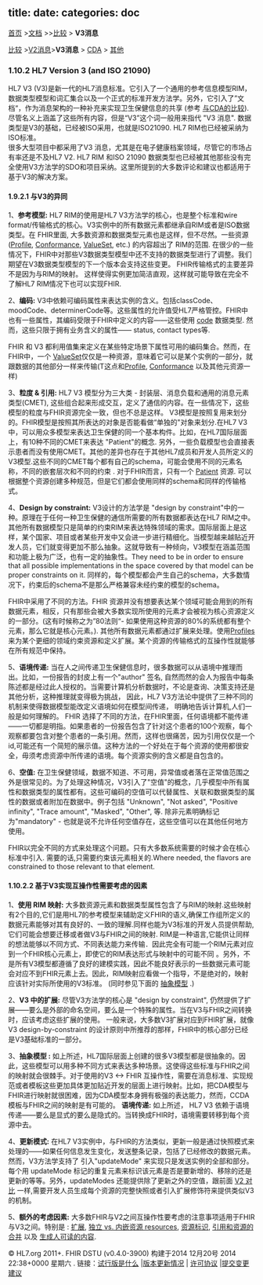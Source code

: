 title: 
date: 
categories: doc
---

  [首页](../home/index.html) >[文档](documentation.html) >>[比较](comparison.html) > **V3消息**	


 [比较](comparison.html) >[V2消息](comparison-v2.html)>**V3消息** > [CDA](comparison-cda.html) > [其他](comparison-other.html) 

###  1.10.2  HL7 Version 3 (and ISO 21090)


HL7 V3 (V3)是新一代的HL7消息标准。它引入了一个通用的参考信息模型RIM，数据类型模型和词汇集合以及一个正式的标准开发方法学。另外，它引入了”文档“，作为消息架构的一种补充来实现卫生保健信息的共享
(参考 [与CDA的比较](comparison-cda.html)).  尽管名义上涵盖了这些所有内容，但是“V3”这个词一般用来指代 &quot;V3 消息&quot;. 数据类型是V3的基础，已经被ISO采用，也就是ISO21090. HL7 RIM也已经被采纳为ISO标准。  
很多大型项目中都采用了V3 消息，尤其是在电子健康档案领域，尽管它的市场占有率还是不及HL7 V2.  HL7 RIM 和ISO 21090 数据类型也已经被其他那些没有完全使用V3方法学的SDO和项目采纳。这里所提到的大多数评论和建议也都适用于基于V3的解决方案。   
#### 1.9.2.1  与V3的异同
1、**参考模型:**  HL7 RIM的使用是HL7 V3方法学的核心，也是整个标准和wire format/传输格式的核心。V3实例中的所有数据元素都继承自RIM或者是ISO数据类型。在 FHIR里面, 大多数资源和数据类型元素也是这样，但不尽然。一些资源 ([Profile](../infra/profile.html), [Conformance](../infra/conformance.html), [ValueSet](../infra/valueset.html), etc.) 的内容超出了 RIM的范围.  在很少的一些情况下，FHIR中对那些V3数据类型模型中还不支持的数据类型进行了调整。我们期望在V3数据类型模型的下一个版本会支持这些变更。 FHIR传输格式的主要差异不是因为与RIM的映射。 这样使得实例更加简洁直观，这样就可能导致在完全不了解HL7 RIM情况下也可以实现FHIR.    

2、**编码:**  V3中依赖可编码属性来表达实例的含义。包括classCode、moodCode、determinerCode等。这些属性的允许值受HL7严格管控。FHIR中也有一些属性，其编码受限于FHIR中定义的内容——这些使用 [code](datatypes.html#code) 数据类型. 然而，这些只限于拥有业务含义的属性——   status, contact types等.

FHIR 和 V3 都利用值集来定义在某些特定场景下属性可用的编码集合。然而，在FHIR中，一个  [ValueSet](../infra/valueset.html)仅仅是一种资源，意味着它可以是某个实例的一部分，就跟数据的其他部分一样来传输(T这点和[Profile](../infra/profile.html), [Conformance](conformance.html) 以及其他元资源一样)     

3、**粒度 &amp; 引用:**  HL7 V3 模型分为三大类  - 封装层、消息负载和通用的消息元素类型(CMET), 这些组合起来形成交互，定义了通信的内容。在一些情况下，这些模型的粒度与FHIR资源完全一致，但也不总是这样。 V3模型是按照复用来划分的。FHIR模型是按照其所表达的对象是否能看做“单独的"对象来划分.在HL7 V3中，可以用众多模型来表达卫生保健的同一个基本构件。比如，在HL7国际层面上，有10种不同的CMET来表达 &quot;Patient&quot;的概念.  另外，一些负载模型也会直接表示患者而没有使用CMET。其他的差异也存在于其他HL7成员和开发人员所定义的V3模型.这些不同的CMET每个都有自己的schema，可能会使用不同的元素名称，不同的嵌套层次和不同的约束 . 对于FHIR而言，只有一个 [Patient](patient.html) 资源. 可以根据整个资源创建多种规范，但是它们都会使用同样的schema和同样的传输格式。    

4、**Design by constraint:** V3设计的方法学是  &quot;design by constraint&quot;中的一种。原理在于任何一种卫生保健的通信所需要的所有数据都表达在HL7 RIM之中。 其他所有数据模型只是简单的约束RIM来表达特殊领域的需求。国际层面上是这样，某个国家、项目或者某些开发中又会进一步进行精细化。当模型越来越贴近开发人员，它们就变得更加不那么抽象。这就导致有一种倾向，V3模型在涵盖范围和功能上极为广泛，也有一定的抽象性。They need to be in order to ensure that all possible implementations in the space covered by that model can be proper constraints on it.  同样的，每个模型都会产生自己的schema，大多数情况下，约束后的schema不是那么严格兼容未经约束的模型的schema。   

FHIR中采用了不同的方法。FHIR 资源并没有想要表达某个领域可能会用到的所有数据元素，相反，只有那些会被大多数实现所使用的元素才会被视为核心资源定义的一部分。(这有时候称之为”80法则“- 如果使用这种资源的80%的系统都有整个元素，那么它就是核心元素。).  其他所有数据元素都通过扩展来处理。使用[Profiles](../infra/profile.html)来为某个更细的领域约束资源和定义扩展。某个资源的传输格式的互操作性就能够在所有规范中保持。

5、**语境传递:**  当在人之间传递卫生保健信息时，很多数据可以从语境中推理而出。比如，一份报告的封皮上有一个&quot;author&quot; 签名, 自然而然的会人为报告中每条陈述都是经过此人授权的。当需要计算机分析数据时，不论是查询、决策支持还是其他分析，这种推理就变得极为挑战， 因此，HL7 V3方法论中提供了三种不同的机制来使得数据模型能改定义语境如何在模型间传递， 明确地告诉计算机,人们一般是如何理解的。
FHIR 选择了不同的方法，在FHIR里面，任何语境都不能传递——一切都是明指。如果患者的一份报告包含了针对这个患者的100个观察，每个观察都要包含对整个患者的一条引用。然而，这样也很痛苦，因为引用仅仅是一个id,可能还有一个简短的展示值。这种方法的一个好处在于每个资源的使用都很安全，毋须考虑资源中所传递的语境。每个资源实例的含义都是自包含的。

6、**空值:** 在卫生保健领域，数据不知道、不可用，异常值或者落在正常值范围之外是很常见的。为了处理这种情况，V3引入了"空值"的概念，几乎模型中所有属性和数据类型的属性都有。这些可编码的空值可以代替属性、关联和数据类型的属性的数据或者附加在数据中。例子包括 &quot;Unknown&quot;, &quot;Not asked&quot;, &quot;Positive infinity&quot;, &quot;Trace amount&quot;, &quot;Masked&quot;, &quot;Other&quot;, 等.  除非元素明确标记为&quot;mandatory&quot; - 也就是说不允许任何空值存在，这些空值可以在其他任何地方使用。 

FHIR以完全不同的方式来处理这个问题。只有大多数系统需要的时候才会在核心标准中引入.  需要的话,只需要约束该元素相关的.Where needed, the flavors are constrained to those relevant to that element.     

####  1.10.2.2   基于V3实现互操作性需要考虑的因素


1、**使用 RIM 映射:** 大多数资源元素和数据类型属性包含了与RIM的映射.这些映射有2个目的,它们是用HL7的参考模型来辅助定义FHIR的语义,确保工作组所定义的数据元素能够对其有良好的、一致的理解.同样也能为V3标准的开发人员提供帮助,它们可能会想要迁移或者做V3与FHIR之间的映射.  RIM是一种语言,它能供让同样的想法能够以不同方式、不同表达能力来传输．因此完全有可能一个RIM元素对应到一个FHIR核心元素上，即使它的RIM表达形式与映射中的可能不同 。另外，不是所有V3模型都遵循了良好的建模实践，因此不能良好表示的一些数据元素可能会对应不到FHIR元素上去。因此，RIM映射应看做一个指导，不是绝对的，映射应该针对实际所使用的V3标准。 (同时参见下面的 [抽象模型](#V3-abstractModels) .)

2、**V3 中的扩展:**  尽管V3方法学的核心是 &quot;design by constraint&quot;, 仍然提供了扩展——要么是外部的命名空间，要么是一个特殊的属性。当在V3与FHIR之间转换时，应该考虑这些扩展的使用。   一般来说，大多数V3扩展对应到FHIR扩展，就像V3 design-by-constraint 的设计原则中所推荐的那样，FHIR中的核心部分已经是V3基础标准的一部分。   

3、**抽象模型  :**  如上所述，HL7国际层面上创建的很多V3模型都是很抽象的。因此，这些模型可以用多种不同方式来表达多种场景。这使得这些标准与FHIR之间的映射就会很棘手。对于使用的V3 &lt;-&gt; FHIR 互操作性，需要在消息标准、实现规范或者模板这些更加具体更加贴近开发的层面上进行映射。比如，把CDA模型与FHIR进行映射就很困难，因为CDA模型本身拥有极强的表达能力，然而，CCDA模板与FHIR之间的映射是有可能的。
**语境传递:** 如上所述， HL7 V3 依赖于语境传递——要么是显式的要么是隐式的。当转换成FHIR时，语境需要转移到每个资源中去。 

4、**更新模式:** 在HL7 V3实例中，与FHIR的方法类似，更新一般是通过快照模式来处理的——如果任何信息发生变化，发送整条记录，包括了已经修改的数据元素。然而，V3方法学支持了 引入&quot;updateMode&quot; 来实现只是发送实例的全部和部分。每个用 updateMode 标记的重复元素来标识该元素是否是要新增的、移除的还是更新的等等。另外，updateModes 还能提供除了更新之外的空值，跟前面 [V2 对比](comparison-v2.html#V2-updateMode) 一样,需要开发人员生成每个资源的完整快照或者引入扩展修饰符来提供类似V3的机制。    

5、**额外的考虑因素:**  大多数FHIR与V2之间互操作性要考虑的注意事项适用于FHIR与V3之间。特别是 : [扩展](comparison-v2.html#V2-extensions), [独立 vs. 内嵌资源 resources](comparison-v2.html#V2-contained), [资源标识](comparison-v2.html#V2-identification), [引用和资源的合并](comparison-v2.html#V2-merging) 以及 [生成人可读的内容](comparison-v2.html#V2-humanReadable).

&copy; HL7.org 2011+. FHIR DSTU (v0.4.0-3900) 构建于2014  12月20号 2014 22:38+0000 星期六 . 
  链接：[试行版是什么](http://hl7.org/implement/standards/fhir/dstu.html) |[版本更新情况](http://hl7.org/implement/standards/fhir/history.html) | [许可协议](http://hl7.org/implement/standards/fhir/license.html) |[提交变更建议](http://gforge.hl7.org/gf/project/fhir/tracker/?action=TrackerItemAdd&tracker_id=677)

